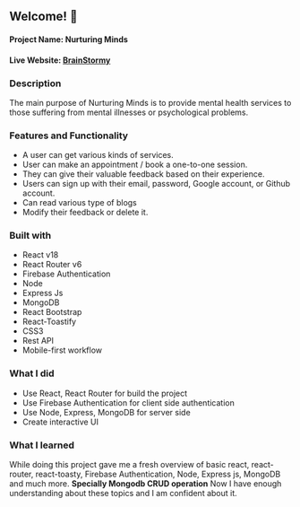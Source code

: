 ## Welcome! 👋

#### Project Name: Nurturing Minds

#### Live Website: <a href="https://brain-stormy-client.web.app/">BrainStormy</a>

### Description

The main purpose of Nurturing Minds is to provide mental health services to those suffering from mental illnesses or psychological problems.

### Features and Functionality

<ul>
<li>A user can get various kinds of services.</li>
<li> User can make an appointment / book a one-to-one session. </li>
<li> They can give their valuable feedback based on their experience.</li> 
<li> Users can sign up with their email, password, Google account, or Github account.</li>
<li> Can read various type of blogs</li>
<li> Modify their feedback or delete it. </li>
</ul>

### Built with

- React v18
- React Router v6
- Firebase Authentication
- Node
- Express Js
- MongoDB
- React Bootstrap
- React-Toastify
- CSS3
- Rest API
- Mobile-first workflow

### What I did

<ul>
<li>Use React, React Router for build the project </li>
<li> Use Firebase Authentication for client side authentication</li>
<li> Use Node, Express, MongoDB for server side </li>
<li> Create interactive UI </li>
</ul>

### What I learned

While doing this project gave me a fresh overview of basic react, react-router, react-toasty, Firebase Authentication, Node, Express js, MongoDB and much more. <strong> Specially Mongodb CRUD operation</strong> Now I have enough understanding about these topics and I am confident about it.
